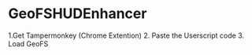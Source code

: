 # GeoFSHUDEnhancer
1.Get Tampermonkey (Chrome Extention) 2. Paste the Userscript code 3. Load GeoFS

